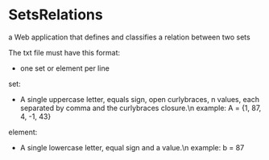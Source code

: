 # SetsRelations
a Web application that defines and classifies a relation between two sets 

The txt file must have this format:
* one set or element per line

set:
* A single uppercase letter, equals sign, open curlybraces, n values, each separated by comma and the curlybraces closure.\n
example: A = {1, 87, 4, -1, 43}

element:
* A single lowercase letter, equal sign and a value.\n
example: b = 87
